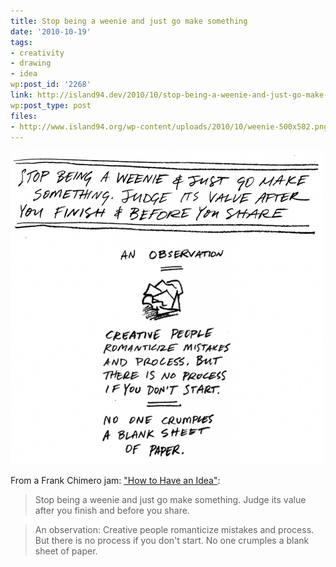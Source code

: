 ```yaml
---
title: Stop being a weenie and just go make something
date: '2010-10-19'
tags:
- creativity
- drawing
- idea
wp:post_id: '2268'
link: http://island94.dev/2010/10/stop-being-a-weenie-and-just-go-make-something/
wp:post_type: post
files:
- http://www.island94.org/wp-content/uploads/2010/10/weenie-500x502.png
---
```


![](2010-10-19-Stop-being-a-weenie-and-just-go-make-something/weenie-500x502.png "weenie")

From a Frank Chimero jam: ["How to Have an Idea"](http://www.frankchimero.com/idea/):

> Stop being a weenie and just go make something. Judge its value after you finish and before you share.

>

> An observation: Creative people romanticize mistakes and process. But there is no process if you don't start. No one crumples a blank sheet of paper.